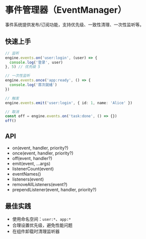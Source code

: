 # 事件管理器（EventManager）

事件系统提供发布/订阅功能，支持优先级、一致性清理、一次性监听等。

## 快速上手

```ts
// 监听
engine.events.on('user:login', (user) => {
  console.log('登录', user)
}, 5) // 优先级 5

// 一次性监听
engine.events.once('app:ready', () => {
  console.log('首次就绪')
})

// 触发
engine.events.emit('user:login', { id: 1, name: 'Alice' })

// 取消
const off = engine.events.on('task:done', () => {})
off()
```

## API

- on(event, handler, priority?)
- once(event, handler, priority?)
- off(event, handler?)
- emit(event, ...args)
- listenerCount(event)
- eventNames()
- listeners(event)
- removeAllListeners(event?)
- prependListener(event, handler, priority?)

## 最佳实践

- 使用命名空间：`user:*`、`app:*`
- 合理设置优先级，避免性能问题
- 在组件卸载时清理监听器
